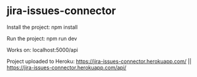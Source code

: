 # jira-issues-connector

Install the project: npm install

Run the project: npm run dev

Works on: localhost:5000/api

Project uploaded to Heroku: https://jira-issues-connector.herokuapp.com/ || https://jira-issues-connector.herokuapp.com/api/
